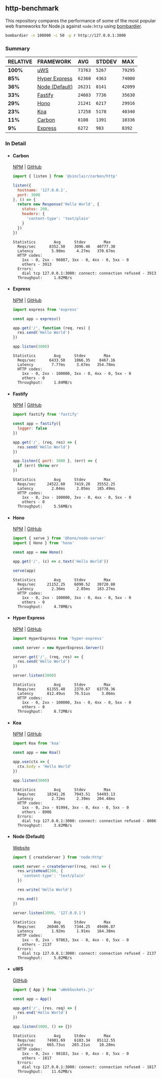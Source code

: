 ## http-benchmark

This repository compares the performance of some of the most popular web frameworks for Node.js against `node:http` using [bombardier](https://github.com/codesenberg/bombardier).

```bash
bombardier -n 100000 -c 50 -p r http://127.0.0.1:3000
```

### Summary

| RELATIVE | FRAMEWORK | AVG | STDDEV | MAX |
| :--- | :--- | :--- | :--- | :--- |
| **100%** | [uWS](#uws) | `73763` | `5267` | `79295` |
| **85%** | [Hyper Express](#hyper-express) | `62360` | `4363` | `74000` |
| **36%** | [Node (Default)](#node-default) | `26231` | `8141` | `42099` |
| **33%** | [Fastify](#fastify) | `24603` | `7736` | `35630` |
| **29%** | [Hono](#hono) | `21241` | `6217` | `29916` |
| **23%** | [Koa](#koa) | `17258` | `5178` | `40340` |
| **11%** | [Carbon](#carbon) | `8108` | `1391` | `10336` |
| **9%** | [Express](#express) | `6272` | `983` | `8392` |


### In Detail

- #### Carbon
  [NPM](https://npmjs.com/@sinclair/carbon) | [GitHub](https://github.com/sinclairzx81/carbon)
  ```js
  import { listen } from '@sinclair/carbon/http'

  listen({
    hostname: '127.0.0.1',
    port: 3000
  }, () => {
    return new Response('Hello World', {
      status: 200,
      headers: {
        'content-type': 'text/plain'
      }
    })
  })
  ```

  ```
  Statistics        Avg      Stdev        Max
    Reqs/sec      8352.50    3096.46   40777.30
    Latency        5.98ms     4.27ms   370.67ms
    HTTP codes:
      1xx - 0, 2xx - 96087, 3xx - 0, 4xx - 0, 5xx - 0
      others - 3913
    Errors:
      dial tcp 127.0.0.1:3000: connect: connection refused - 3913
    Throughput:     1.82MB/s
  ```

- #### Express
  [NPM](https://npmjs.com/express) | [GitHub](https://github.com/expressjs/express)
  ```js
  import express from 'express'

  const app = express()

  app.get('/', function (req, res) {
    res.send('Hello World')
  })

  app.listen(3000)
  ```

  ```
  Statistics        Avg      Stdev        Max
    Reqs/sec      6433.50    1066.35    8467.16
    Latency        7.77ms     3.67ms   354.78ms
    HTTP codes:
      1xx - 0, 2xx - 100000, 3xx - 0, 4xx - 0, 5xx - 0
      others - 0
    Throughput:     1.84MB/s
  ```

- #### Fastify
  [NPM](https://npmjs.com/fastify) | [GitHub](https://github.com/fastify/fastify)
  ```js
  import fastify from 'fastify'

  const app = fastify({
    logger: false
  })

  app.get('/', (req, res) => {
    res.send('Hello World')
  })

  app.listen({ port: 3000 }, (err) => {
    if (err) throw err
  })
  ```

  ```
  Statistics        Avg      Stdev        Max
    Reqs/sec     24522.60    7419.20   35552.25
    Latency        2.04ms     2.05ms   185.49ms
    HTTP codes:
      1xx - 0, 2xx - 100000, 3xx - 0, 4xx - 0, 5xx - 0
      others - 0
    Throughput:     5.56MB/s
  ```

- #### Hono
  [NPM](https://npmjs.com/hono) | [GitHub](https://github.com/honojs/hono)
  ```js
  import { serve } from '@hono/node-server'
  import { Hono } from 'hono'

  const app = new Hono()

  app.get('/', (c) => c.text('Hello World'))

  serve(app)
  ```

  ```
  Statistics        Avg      Stdev        Max
    Reqs/sec     21152.25    6090.52   30720.88
    Latency        2.36ms     2.05ms   183.27ms
    HTTP codes:
      1xx - 0, 2xx - 100000, 3xx - 0, 4xx - 0, 5xx - 0
      others - 0
    Throughput:     4.78MB/s
  ```

- #### Hyper Express
  [NPM](https://npmjs.com/hyper-express) | [GitHub](https://github.com/kartikk221/hyper-express)
  ```js
  import HyperExpress from 'hyper-express'

  const server = new HyperExpress.Server()

  server.get('/', (req, res) => {
    res.send('Hello World')
  })

  server.listen(3000)
  ```

  ```
  Statistics        Avg      Stdev        Max
    Reqs/sec     61355.48    2370.67   63778.36
    Latency      812.49us    76.51us     3.06ms
    HTTP codes:
      1xx - 0, 2xx - 100000, 3xx - 0, 4xx - 0, 5xx - 0
      others - 0
    Throughput:     8.72MB/s
  ```

- #### Koa
  [NPM](https://npmjs.com/koa) | [GitHub](https://github.com/koajs/koa)
  ```js
  import Koa from 'koa'

  const app = new Koa()

  app.use(ctx => {
    ctx.body = 'Hello World'
  })

  app.listen(3000)
  ```

  ```
  Statistics        Avg      Stdev        Max
    Reqs/sec     18341.26    7043.51   54493.13
    Latency        2.72ms     2.39ms   204.48ms
    HTTP codes:
      1xx - 0, 2xx - 91994, 3xx - 0, 4xx - 0, 5xx - 0
      others - 8006
    Errors:
      dial tcp 127.0.0.1:3000: connect: connection refused - 8006
    Throughput:     3.82MB/s
  ```

- #### Node (Default)
  [Website](https://nodejs.org/api/http.html)
  ```js
  import { createServer } from 'node:http'

  const server = createServer((req, res) => {
    res.writeHead(200, {
      'content-type': 'text/plain'
    })

    res.write('Hello World')

    res.end()
  })

  server.listen(3000, '127.0.0.1')
  ```

  ```
  Statistics        Avg      Stdev        Max
    Reqs/sec     26040.95    7344.25   49406.87
    Latency        1.92ms     1.91ms   164.38ms
    HTTP codes:
      1xx - 0, 2xx - 97863, 3xx - 0, 4xx - 0, 5xx - 0
      others - 2137
    Errors:
      dial tcp 127.0.0.1:3000: connect: connection refused - 2137
    Throughput:     5.82MB/s
  ```

- #### uWS
  [GitHub](https://github.com/uNetworking/uWebSockets.js)
  ```js
  import { App } from 'uWebSockets.js'

  const app = App()

  app.get('/', (res, req) => {
    res.end('Hello World')
  })

  app.listen(3000, () => {})
  ```

  ```
  Statistics        Avg      Stdev        Max
    Reqs/sec     74901.69    6103.34   85112.55
    Latency      665.73us   203.21us    10.28ms
    HTTP codes:
      1xx - 0, 2xx - 98183, 3xx - 0, 4xx - 0, 5xx - 0
      others - 1817
    Errors:
      dial tcp 127.0.0.1:3000: connect: connection refused - 1817
    Throughput:    11.62MB/s
  ```


